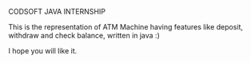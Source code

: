 CODSOFT JAVA INTERNSHIP

This is the representation of ATM Machine having features like deposit, withdraw and check balance, written in java :)

I hope you will like it.
